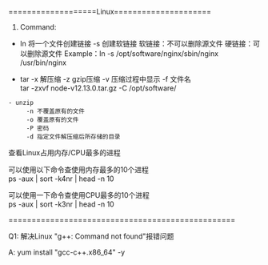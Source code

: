 ===================Linux=====================

1. Command:

  - ln 将一个文件创建链接 
       -s 创建软链接
       软链接：不可以删除源文件
       硬链接：可以删除源文件
     Example：ln -s /opt/software/nginx/sbin/nginx /usr/bin/nginx


   - tar 
        -x 解压缩
        -z gzip压缩
        -v 压缩过程中显示
	-f 文件名	 
     tar -zxvf node-v12.13.0.tar.gz -C /opt/software/



    - unzip
         -n 不覆盖原有的文件
         -o 覆盖原有的文件
         -P 密码
         -d 指定文件解压缩后所存储的目录

     






查看Linux占用内存/CPU最多的进程

可以使用以下命令查使用内存最多的10个进程     
ps -aux | sort -k4nr | head -n 10
 

可以使用一下命令查使用CPU最多的10个进程     
ps -aux | sort -k3nr | head -n 10



=================================================

Q1: 解决Linux "g++: Command not found"报错问题


A: yum install "gcc-c++.x86_64" -y






